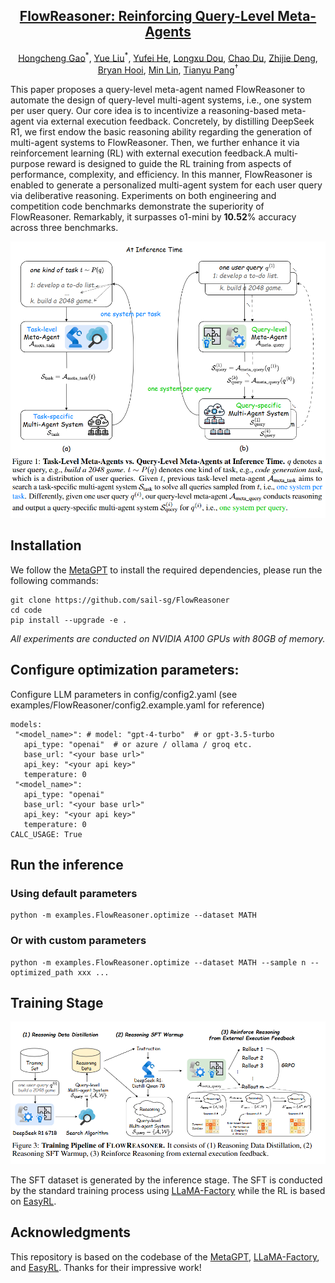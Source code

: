 

<div align="center">
<h2><a href="">	
FlowReasoner: Reinforcing Query-Level Meta-Agents</a></h2>
    

</a></h2>
[Hongcheng Gao](https://hongcheng-gao.github.io/)<sup>\*</sup>, [Yue Liu](https://yueliu1999.github.io/)<sup>\*</sup>, [Yufei He](https://scholar.google.com/citations?user=_3HjpOMAAAAJ&hl=en), [Longxu Dou](https://longxudou.github.io/), [Chao Du](https://duchao0726.github.io/), [Zhijie Deng](https://scholar.google.com/citations?user=J3dR0sUAAAAJ&hl=en), <br> [Bryan Hooi](https://bhooi.github.io/), [Min Lin](https://scholar.google.com.sg/citations?user=BGONmkIAAAAJ&hl=en), [Tianyu Pang](https://p2333.github.io/)<sup>†</sup>

</div>



This paper proposes a query-level meta-agent named FlowReasoner to automate the design of query-level multi-agent systems, i.e., one system per user query. Our core idea is to incentivize a reasoning-based meta-agent via external execution feedback. Concretely, by distilling DeepSeek R1, we first endow the basic reasoning ability regarding the generation of multi-agent systems to FlowReasoner.  Then, we further enhance it via reinforcement learning (RL) with external execution feedback.A multi-purpose reward is designed to guide the RL training from aspects of performance, complexity, and efficiency.  In this manner, FlowReasoner is enabled to generate a personalized multi-agent system for each user query via deliberative reasoning.  Experiments on both engineering and competition code benchmarks demonstrate the superiority of FlowReasoner.  Remarkably, it surpasses o1-mini by $\mathbf{10.52}$\% accuracy across three benchmarks.

<p align="center">

<img src="./images/infer.png" width="600">

</p>

## Installation

We follow the [MetaGPT](https://github.com/geekan/MetaGPT) to install the required dependencies, please run the following commands:

```shell
git clone https://github.com/sail-sg/FlowReasoner 
cd code
pip install --upgrade -e .
```

*All experiments are conducted on NVIDIA A100 GPUs with 80GB of memory.*

## Configure optimization parameters:
Configure LLM parameters in config/config2.yaml (see examples/FlowReasoner/config2.example.yaml for reference)

```shell
models:
 "<model_name>": # model: "gpt-4-turbo"  # or gpt-3.5-turbo
   api_type: "openai"  # or azure / ollama / groq etc.
   base_url: "<your base url>" 
   api_key: "<your api key>"
   temperature: 0
 "<model_name>":  
   api_type: "openai"  
   base_url: "<your base url>"
   api_key: "<your api key>"
   temperature: 0
CALC_USAGE: True 
```


## Run the inference
### Using default parameters
```shell
python -m examples.FlowReasoner.optimize --dataset MATH
```

### Or with custom parameters
```shell
python -m examples.FlowReasoner.optimize --dataset MATH --sample n --optimized_path xxx ...
```

## Training Stage

<p align="center">

<img src="./images/train.png" width="600">

</p>


The SFT dataset is generated by the inference stage. The SFT is conducted by the standard training process using [LLaMA-Factory](https://github.com/hiyouga/LLaMA-Factory) while the RL is based on [EasyRL](https://github.com/alibaba/EasyReinforcementLearning).

## Acknowledgments

This repository is based on the codebase of the [MetaGPT](https://github.com/geekan/MetaGPT), [LLaMA-Factory](https://github.com/hiyouga/LLaMA-Factory), and [EasyRL](https://github.com/alibaba/EasyReinforcementLearning). Thanks for their impressive work!
